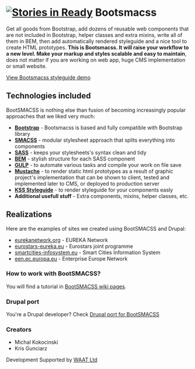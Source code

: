 [![Stories in Ready](https://badge.waffle.io/bandanaman/bootsmacss.png?label=ready&title=Ready)](https://waffle.io/bandanaman/bootsmacss)
Bootsmacss
=========

Get all goods from Bootstrap, add dozens of reusable web components that are not included in Bootstrap, helper classes and extra mixins, write all of them in BEM, then add automatically rendered styleguide and a nice tool to create HTML prototypes. **This is Bootsmacss. It will raise your workflow to a new level. Make your markup and styles scalable and easy to maintain**, does not matter if you are working on web app, huge CMS implementation or small website.

[View Bootsmacss styleguide demo](http://bandanaman.github.io/bootsmacss/styleguide/)

## Technologies included
BootSMACSS is nothing else than fusion of becoming increasingly popular approaches that we liked very much:

* **[Bootstrap](http://getbootstrap.com/)** - Bootsmacss is based and fully compatible with Bootstrap library
* **[SMACSS](https://smacss.com/)** - modular stylesheet approach that splits everything into components
* **[SASS](http://sass-lang.com/)** - keeps your stylesheets's syntax clean and tidy
* **[BEM](http://getbem.com/)** - stylish structure for each SASS component
* **[GULP](http://gulpjs.com/)** - to automate various tasks and compile your work on file save
* **[Mustache](https://mustache.github.io/)** - to render static html prototypes as a result of graphic project's implementation that can be shown to client, tested and implemented later to CMS, or deployed to production server
* **[KSS Styleguide](http://warpspire.com/kss/)** - to render styleguide for your components easly
* **Additional usefull stuff** - Extra components, mixins, helper classes, etc.

## Realizations
Here are the examples of sites we created using BootSMACSS and Drupal:

* [eurekanetwork.org](http://eurekanetwork.org/) - EUREKA Network
* [eurostars-eureka.eu](http://eurostars-eureka.eu/) - Eurostars joint programme
* [smartcities-infosystem.eu](http://smartcities-infosystem.eu/) - Smart Cities Information System
* [een.ec.europa.eu](http://een.ec.europa.eu/) - Enterprise Europe Network

### How to work with BootSMACSS?

You will find a tutorial in [BootSMACSS wiki pages](https://github.com/bandanaman/bootsmacss/wiki/1.-Installation).

### Drupal port

You're a Drupal developer? Check [Drupal port for BootSMACSS](https://github.com/bandanaman/bootsmacss-drupal)

### Creators

* Michal Kokocinski
* Kris Gunciarz

Development Supported by [WAAT Ltd](http://waat.eu/)
